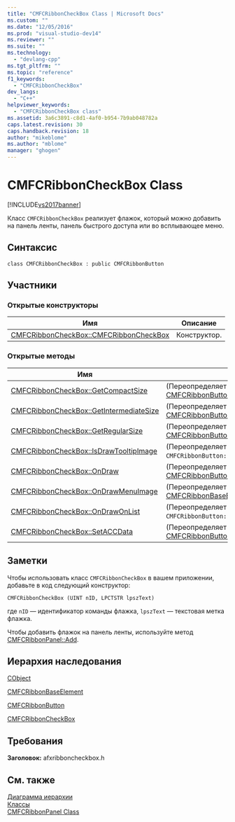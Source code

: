 ```yaml
---
title: "CMFCRibbonCheckBox Class | Microsoft Docs"
ms.custom: ""
ms.date: "12/05/2016"
ms.prod: "visual-studio-dev14"
ms.reviewer: ""
ms.suite: ""
ms.technology: 
  - "devlang-cpp"
ms.tgt_pltfrm: ""
ms.topic: "reference"
f1_keywords: 
  - "CMFCRibbonCheckBox"
dev_langs: 
  - "C++"
helpviewer_keywords: 
  - "CMFCRibbonCheckBox class"
ms.assetid: 3a6c3891-c8d1-4af0-b954-7b9ab048782a
caps.latest.revision: 30
caps.handback.revision: 18
author: "mikeblome"
ms.author: "mblome"
manager: "ghogen"
---
```

# CMFCRibbonCheckBox Class
[!INCLUDE[vs2017banner](../../assembler/inline/includes/vs2017banner.md)]

Класс `CMFCRibbonCheckBox` реализует флажок, который можно добавить на панель ленты, панель быстрого доступа или во всплывающее меню.  
  
## Синтаксис  
  
```  
class CMFCRibbonCheckBox : public CMFCRibbonButton  
```  
  
## Участники  
  
### Открытые конструкторы  
  
|Имя|Описание|  
|---------|--------------|  
|[CMFCRibbonCheckBox::CMFCRibbonCheckBox](../Topic/CMFCRibbonCheckBox::CMFCRibbonCheckBox.md)|Конструктор.|  
  
### Открытые методы  
  
|Имя|Описание|  
|---------|--------------|  
|[CMFCRibbonCheckBox::GetCompactSize](../Topic/CMFCRibbonCheckBox::GetCompactSize.md)|\(Переопределяет метод [CMFCRibbonButton::GetCompactSize](../Topic/CMFCRibbonButton::GetCompactSize.md).\)|  
|[CMFCRibbonCheckBox::GetIntermediateSize](../Topic/CMFCRibbonCheckBox::GetIntermediateSize.md)|\(Переопределяет метод [CMFCRibbonButton::GetIntermediateSize](../Topic/CMFCRibbonButton::GetIntermediateSize.md).\)|  
|[CMFCRibbonCheckBox::GetRegularSize](../Topic/CMFCRibbonCheckBox::GetRegularSize.md)|\(Переопределяет метод [CMFCRibbonButton::GetRegularSize](../Topic/CMFCRibbonButton::GetRegularSize.md).\)|  
|[CMFCRibbonCheckBox::IsDrawTooltipImage](../Topic/CMFCRibbonCheckBox::IsDrawTooltipImage.md)|\(Переопределяет метод `CMFCRibbonButton::IsDrawTooltipImage`.\)|  
|[CMFCRibbonCheckBox::OnDraw](../Topic/CMFCRibbonCheckBox::OnDraw.md)|\(Переопределяет метод [CMFCRibbonButton::OnDraw](../Topic/CMFCRibbonButton::OnDraw.md).\)|  
|[CMFCRibbonCheckBox::OnDrawMenuImage](../Topic/CMFCRibbonCheckBox::OnDrawMenuImage.md)|\(Переопределяет метод [CMFCRibbonBaseElement::OnDrawMenuImage](../Topic/CMFCRibbonBaseElement::OnDrawMenuImage.md).\)|  
|[CMFCRibbonCheckBox::OnDrawOnList](../Topic/CMFCRibbonCheckBox::OnDrawOnList.md)|\(Переопределяет метод `CMFCRibbonButton::OnDrawOnList`.\)|  
|[CMFCRibbonCheckBox::SetACCData](../Topic/CMFCRibbonCheckBox::SetACCData.md)|\(Переопределяет метод [CMFCRibbonButton::SetACCData](../Topic/CMFCRibbonButton::SetACCData.md).\)|  
  
## Заметки  
 Чтобы использовать класс `CMFCRibbonCheckBox` в вашем приложении, добавьте в код следующий конструктор:  
  
```  
CMFCRibbonCheckBox (UINT nID, LPCTSTR lpszText)  
```  
  
 где `nID` — идентификатор команды флажка, `lpszText` — текстовая метка флажка.  
  
 Чтобы добавить флажок на панель ленты, используйте метод [CMFCRibbonPanel::Add](../Topic/CMFCRibbonPanel::Add.md).  
  
## Иерархия наследования  
 [CObject](../Topic/CObject%20Class.md)  
  
 [CMFCRibbonBaseElement](../../mfc/reference/cmfcribbonbaseelement-class.md)  
  
 [CMFCRibbonButton](../../mfc/reference/cmfcribbonbutton-class.md)  
  
 [CMFCRibbonCheckBox](../../mfc/reference/cmfcribboncheckbox-class.md)  
  
## Требования  
 **Заголовок:** afxribboncheckbox.h  
  
## См. также  
 [Диаграмма иерархии](../../mfc/hierarchy-chart.md)   
 [Классы](../Topic/MFC%20Classes.md)   
 [CMFCRibbonPanel Class](../../mfc/reference/cmfcribbonpanel-class.md)